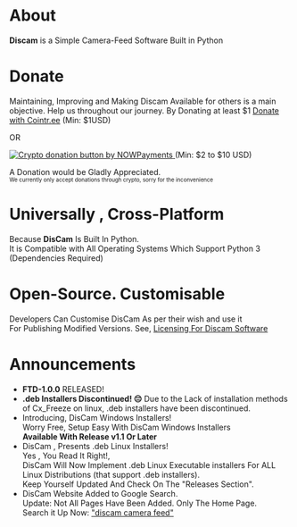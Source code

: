 # About
**Discam** is a Simple Camera-Feed Software Built in Python

# Donate
Maintaining, Improving and Making Discam Available for others is a main objective. Help us throughout our journey. By Donating at least $1
[Donate with Cointr.ee](https://cointr.ee/deepanharsha) (Min: $1USD)  
   
OR  
   
<a href="https://nowpayments.io/donation?api_key=2QF904V-6604308-P9CJ8TD-TSVCBA8" target="_blank" rel="noreferrer noopener">
    <img src="https://nowpayments.io/images/embeds/donation-button-black.svg" alt="Crypto donation button by NOWPayments">
</a> (Min: $2 to $10 USD)  

A Donation would be Gladly Appreciated.  
<sup><sub>We currently only accept donations through crypto, sorry for the inconvenience</sub></sup>
# Universally , Cross-Platform
Because **DisCam** Is Built In Python.  
It is Compatible with All Operating Systems Which Support Python 3 (Dependencies Required)

# Open-Source. Customisable
Developers Can Customise DisCam As per their wish and use it  
For Publishing Modified Versions. See, [Licensing For Discam Software](https://github.com/deepanharsha/DisCam/blob/main/LICENSE.md)

# Announcements
- **FTD-1.0.0** RELEASED!
- **.deb Installers Discontinued! 😔**
  Due to the Lack of installation methods of Cx_Freeze on linux, .deb installers have been discontinued.
- Introducing, DisCam Windows Installers!  
  Worry Free, Setup Easy With DisCam Windows Installers  
  **Available With Release v1.1 Or Later**
- DisCam , Presents .deb Linux Installers!  
  Yes , You Read It Right!,  
  DisCam Will Now Implement .deb Linux Executable installers For ALL Linux Distributions (that support .deb installers).  
  Keep Yourself Updated And Check On The "Releases Section".
- DisCam Website Added to Google Search.  
  Update: Not All Pages Have Been Added. Only The Home Page.  
  Search it Up Now: ["discam camera feed"](https://www.google.com/search?q=discam+camera+feed)

